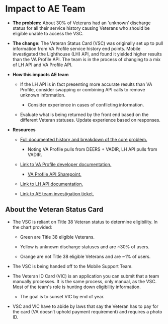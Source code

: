 # Impact to AE Team

- **The problem:** About 30% of Veterans had an ‘unknown’ discharge status for all their service history causing Veterans who should be eligible unable to access the VSC.

- **The change:** The Veteran Status Card (VSC) was originally set up to pull information from VA Profile service history end points. Mobile investigated the Lighthouse (LH) API, and found it yielded higher results than the VA Profile API. The team is in the process of changing to a mix of LH API and VA Profile API.

- **How this impacts AE team**

  - If the LH API is in fact presenting more accurate results than VA Profile, consider swapping or combining API calls to remove unknown information.

    - Consider experience in cases of conflicting information.

  - Evaluate what is being returned by the front end based on the different Veteran statuses. Update experience based on responses.

- **Resources**

  - [Full documented history and breakdown of the core problem.](https://github.com/department-of-veterans-affairs/va.gov-team/blob/master/products/veteran-status/v2-IIR/ineligibility-error-messaging-logic.md)

    - Noting VA Profile pulls from DEERS + VADIR, LH API pulls from VADIR.

  - [Link to VA Profile developer documentation.](https://depo-platform-documentation.scrollhelp.site/developer-docs/va-profile)

    - [VA Profile API Sharepoint.](https://dvagov.sharepoint.com/sites/OITEPMOVAPROPUB/SitePages/Profile-Service.aspx?csf=1\&web=1\&e=HmuH3U)

  - [Link to LH API documentation.](https://developer.va.gov/explore/api/veteran-service-history-and-eligibility/docs?version=current)

  - [Link to AE team investigation ticket.](https://github.com/department-of-veterans-affairs/va.gov-team/issues/110486)


## About the Veteran Status Card

- The VSC is reliant on Title 38 Veteran status to determine eligibility. In the chart provided:

  - Green are Title 38 eligible Veterans.

  - Yellow is unknown discharge statuses and are \~30% of users.

  - Orange are not Title 38 eligible Veterans and are \~1% of users.

- The VSC is being handed off to the Mobile Support Team.

- The Veteran ID Card (VIC) is an application you can submit that a team manually processes. It is the same process, only manual, as the VSC. Most of the team's role is hunting down eligibility information.

  - The goal is to sunset VIC by end of year.

- VSC and VIC have to abide by laws that say the Veteran has to pay for the card (VA doesn’t uphold payment requirement) and requires a photo ID.
